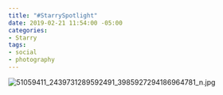 ```yaml
---
title: "#StarrySpotlight"
date: 2019-02-21 11:54:00 -05:00
categories:
- Starry
tags:
- social
- photography
---
```


![51059411_2439731289592491_3985927294186964781_n.jpg](/uploads/51059411_2439731289592491_3985927294186964781_n.jpg)